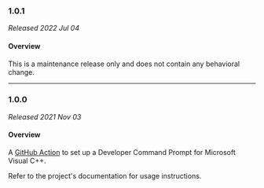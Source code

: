 ### 1.0.1

_Released 2022 Jul 04_

#### Overview

This is a maintenance release only and does not contain any behavioral change.


---

### 1.0.0

_Released 2021 Nov 03_

#### Overview

A [GitHub Action](https://github.com/features/actions) to set up a Developer
Command Prompt for Microsoft Visual C++.

Refer to the project's documentation for usage instructions.